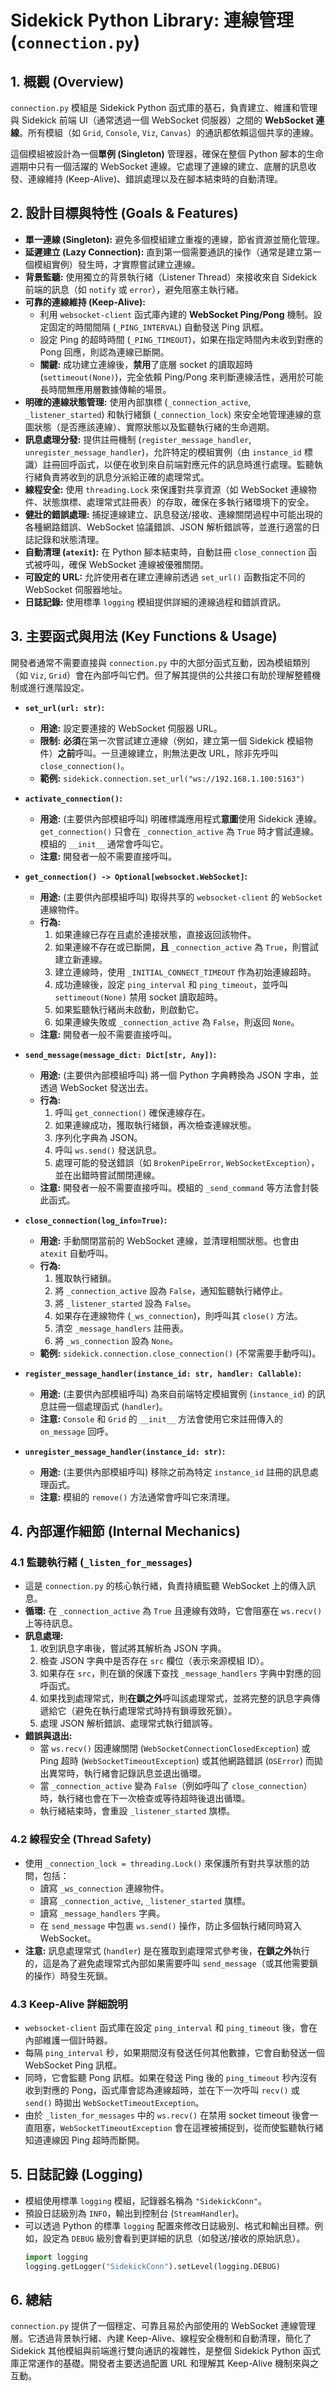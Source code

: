 # Sidekick Python Library: 連線管理 (`connection.py`)

## 1. 概觀 (Overview)

`connection.py` 模組是 Sidekick Python 函式庫的基石，負責建立、維護和管理與 Sidekick 前端 UI（通常透過一個 WebSocket 伺服器）之間的 **WebSocket 連線**。所有模組（如 `Grid`, `Console`, `Viz`, `Canvas`）的通訊都依賴這個共享的連線。

這個模組被設計為一個**單例 (Singleton)** 管理器，確保在整個 Python 腳本的生命週期中只有一個活躍的 WebSocket 連線。它處理了連線的建立、底層的訊息收發、連線維持 (Keep-Alive)、錯誤處理以及在腳本結束時的自動清理。

## 2. 設計目標與特性 (Goals & Features)

*   **單一連線 (Singleton):** 避免多個模組建立重複的連線，節省資源並簡化管理。
*   **延遲建立 (Lazy Connection):** 直到第一個需要通訊的操作（通常是建立第一個模組實例）發生時，才實際嘗試建立連線。
*   **背景監聽:** 使用獨立的背景執行緒（Listener Thread）來接收來自 Sidekick 前端的訊息（如 `notify` 或 `error`），避免阻塞主執行緒。
*   **可靠的連線維持 (Keep-Alive):**
    *   利用 `websocket-client` 函式庫內建的 **WebSocket Ping/Pong** 機制。設定固定的時間間隔 (`_PING_INTERVAL`) 自動發送 Ping 訊框。
    *   設定 Ping 的超時時間 (`_PING_TIMEOUT`)，如果在指定時間內未收到對應的 Pong 回應，則認為連線已斷開。
    *   **關鍵:** 成功建立連線後，**禁用**了底層 socket 的讀取超時 (`settimeout(None)`)，完全依賴 Ping/Pong 來判斷連線活性，適用於可能長時間無應用層數據傳輸的場景。
*   **明確的連線狀態管理:** 使用內部旗標 (`_connection_active`, `_listener_started`) 和執行緒鎖 (`_connection_lock`) 來安全地管理連線的意圖狀態（是否應該連線）、實際狀態以及監聽執行緒的生命週期。
*   **訊息處理分發:** 提供註冊機制 (`register_message_handler`, `unregister_message_handler`)，允許特定的模組實例（由 `instance_id` 標識）註冊回呼函式，以便在收到來自前端對應元件的訊息時進行處理。監聽執行緒負責將收到的訊息分派給正確的處理常式。
*   **線程安全:** 使用 `threading.Lock` 來保護對共享資源（如 WebSocket 連線物件、狀態旗標、處理常式註冊表）的存取，確保在多執行緒環境下的安全。
*   **健壯的錯誤處理:** 捕捉連線建立、訊息發送/接收、連線關閉過程中可能出現的各種網路錯誤、WebSocket 協議錯誤、JSON 解析錯誤等，並進行適當的日誌記錄和狀態清理。
*   **自動清理 (`atexit`):** 在 Python 腳本結束時，自動註冊 `close_connection` 函式被呼叫，確保 WebSocket 連線被優雅關閉。
*   **可設定的 URL:** 允許使用者在建立連線前透過 `set_url()` 函數指定不同的 WebSocket 伺服器地址。
*   **日誌記錄:** 使用標準 `logging` 模組提供詳細的連線過程和錯誤資訊。

## 3. 主要函式與用法 (Key Functions & Usage)

開發者通常不需要直接與 `connection.py` 中的大部分函式互動，因為模組類別（如 `Viz`, `Grid`）會在內部呼叫它們。但了解其提供的公共接口有助於理解整體機制或進行進階設定。

*   **`set_url(url: str)`:**
    *   **用途:** 設定要連接的 WebSocket 伺服器 URL。
    *   **限制:** **必須**在第一次嘗試建立連線（例如，建立第一個 Sidekick 模組物件）**之前**呼叫。一旦連線建立，則無法更改 URL，除非先呼叫 `close_connection()`。
    *   **範例:** `sidekick.connection.set_url("ws://192.168.1.100:5163")`

*   **`activate_connection()`:**
    *   **用途:** (主要供內部模組呼叫) 明確標識應用程式**意圖**使用 Sidekick 連線。`get_connection()` 只會在 `_connection_active` 為 `True` 時才嘗試連線。模組的 `__init__` 通常會呼叫它。
    *   **注意:** 開發者一般不需要直接呼叫。

*   **`get_connection() -> Optional[websocket.WebSocket]`:**
    *   **用途:** (主要供內部模組呼叫) 取得共享的 `websocket-client` 的 `WebSocket` 連線物件。
    *   **行為:**
        1.  如果連線已存在且處於連接狀態，直接返回該物件。
        2.  如果連線不存在或已斷開，**且** `_connection_active` 為 `True`，則嘗試建立新連線。
        3.  建立連線時，使用 `_INITIAL_CONNECT_TIMEOUT` 作為初始連線超時。
        4.  成功連線後，設定 `ping_interval` 和 `ping_timeout`，並呼叫 `settimeout(None)` 禁用 socket 讀取超時。
        5.  如果監聽執行緒尚未啟動，則啟動它。
        6.  如果連線失敗或 `_connection_active` 為 `False`，則返回 `None`。
    *   **注意:** 開發者一般不需要直接呼叫。

*   **`send_message(message_dict: Dict[str, Any])`:**
    *   **用途:** (主要供內部模組呼叫) 將一個 Python 字典轉換為 JSON 字串，並透過 WebSocket 發送出去。
    *   **行為:**
        1.  呼叫 `get_connection()` 確保連線存在。
        2.  如果連線成功，獲取執行緒鎖，再次檢查連線狀態。
        3.  序列化字典為 JSON。
        4.  呼叫 `ws.send()` 發送訊息。
        5.  處理可能的發送錯誤（如 `BrokenPipeError`, `WebSocketException`），並在出錯時嘗試關閉連線。
    *   **注意:** 開發者一般不需要直接呼叫。模組的 `_send_command` 等方法會封裝此函式。

*   **`close_connection(log_info=True)`:**
    *   **用途:** 手動關閉當前的 WebSocket 連線，並清理相關狀態。也會由 `atexit` 自動呼叫。
    *   **行為:**
        1.  獲取執行緒鎖。
        2.  將 `_connection_active` 設為 `False`，通知監聽執行緒停止。
        3.  將 `_listener_started` 設為 `False`。
        4.  如果存在連線物件 (`_ws_connection`)，則呼叫其 `close()` 方法。
        5.  清空 `_message_handlers` 註冊表。
        6.  將 `_ws_connection` 設為 `None`。
    *   **範例:** `sidekick.connection.close_connection()` (不常需要手動呼叫)。

*   **`register_message_handler(instance_id: str, handler: Callable)`:**
    *   **用途:** (主要供內部模組呼叫) 為來自前端特定模組實例 (`instance_id`) 的訊息註冊一個處理函式 (`handler`)。
    *   **注意:** `Console` 和 `Grid` 的 `__init__` 方法會使用它來註冊傳入的 `on_message` 回呼。

*   **`unregister_message_handler(instance_id: str)`:**
    *   **用途:** (主要供內部模組呼叫) 移除之前為特定 `instance_id` 註冊的訊息處理函式。
    *   **注意:** 模組的 `remove()` 方法通常會呼叫它來清理。

## 4. 內部運作細節 (Internal Mechanics)

### 4.1 監聽執行緒 (`_listen_for_messages`)

*   這是 `connection.py` 的核心執行緒，負責持續監聽 WebSocket 上的傳入訊息。
*   **循環:** 在 `_connection_active` 為 `True` 且連線有效時，它會阻塞在 `ws.recv()` 上等待訊息。
*   **訊息處理:**
    1.  收到訊息字串後，嘗試將其解析為 JSON 字典。
    2.  檢查 JSON 字典中是否存在 `src` 欄位（表示來源模組 ID）。
    3.  如果存在 `src`，則在鎖的保護下查找 `_message_handlers` 字典中對應的回呼函式。
    4.  如果找到處理常式，則**在鎖之外**呼叫該處理常式，並將完整的訊息字典傳遞給它（避免在執行處理常式時持有鎖導致死鎖）。
    5.  處理 JSON 解析錯誤、處理常式執行錯誤等。
*   **錯誤與退出:**
    *   當 `ws.recv()` 因連線關閉 (`WebSocketConnectionClosedException`) 或 Ping 超時 (`WebSocketTimeoutException`) 或其他網路錯誤 (`OSError`) 而拋出異常時，執行緒會記錄訊息並退出循環。
    *   當 `_connection_active` 變為 `False`（例如呼叫了 `close_connection`）時，執行緒也會在下一次檢查或等待超時後退出循環。
    *   執行緒結束時，會重設 `_listener_started` 旗標。

### 4.2 線程安全 (Thread Safety)

*   使用 `_connection_lock = threading.Lock()` 來保護所有對共享狀態的訪問，包括：
    *   讀寫 `_ws_connection` 連線物件。
    *   讀寫 `_connection_active`, `_listener_started` 旗標。
    *   讀寫 `_message_handlers` 字典。
    *   在 `send_message` 中包裹 `ws.send()` 操作，防止多個執行緒同時寫入 WebSocket。
*   **注意:** 訊息處理常式 (`handler`) 是在獲取到處理常式參考後，**在鎖之外**執行的，這是為了避免處理常式內部如果需要呼叫 `send_message`（或其他需要鎖的操作）時發生死鎖。

### 4.3 Keep-Alive 詳細說明

*   `websocket-client` 函式庫在設定 `ping_interval` 和 `ping_timeout` 後，會在內部維護一個計時器。
*   每隔 `ping_interval` 秒，如果期間沒有發送任何其他數據，它會自動發送一個 WebSocket Ping 訊框。
*   同時，它會監聽 Pong 訊框。如果在發送 Ping 後的 `ping_timeout` 秒內沒有收到對應的 Pong，函式庫會認為連線超時，並在下一次呼叫 `recv()` 或 `send()` 時拋出 `WebSocketTimeoutException`。
*   由於 `_listen_for_messages` 中的 `ws.recv()` 在禁用 socket timeout 後會一直阻塞，`WebSocketTimeoutException` 會在這裡被捕捉到，從而使監聽執行緒知道連線因 Ping 超時而斷開。

## 5. 日誌記錄 (Logging)

*   模組使用標準 `logging` 模組，記錄器名稱為 `"SidekickConn"`。
*   預設日誌級別為 `INFO`，輸出到控制台 (`StreamHandler`)。
*   可以透過 Python 的標準 `logging` 配置來修改日誌級別、格式和輸出目標。例如，設定為 `DEBUG` 級別會看到更詳細的訊息（如發送/接收的原始訊息）。
    ```python
    import logging
    logging.getLogger("SidekickConn").setLevel(logging.DEBUG)
    ```

## 6. 總結

`connection.py` 提供了一個穩定、可靠且易於內部使用的 WebSocket 連線管理層。它透過背景執行緒、內建 Keep-Alive、線程安全機制和自動清理，簡化了 Sidekick 其他模組與前端進行雙向通訊的複雜性，是整個 Sidekick Python 函式庫正常運作的基礎。開發者主要透過配置 URL 和理解其 Keep-Alive 機制來與之互動。